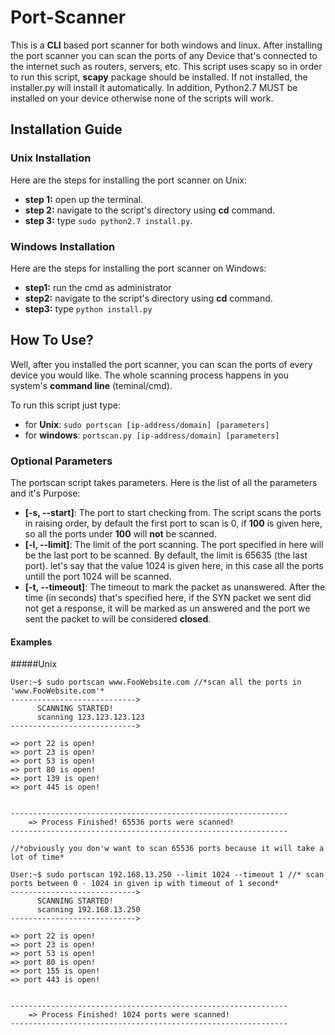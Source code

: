 # Port-Scanner

This is a **CLI** based port scanner for both windows and linux. After installing the port scanner 
you can scan the ports of any Device that's connected to the internet such as routers, servers, etc. 
This script uses scapy so in order to run this script, **scapy** package should be installed. 
If not installed, the installer.py will install it automatically. In addition, Python2.7 MUST be
installed on your device otherwise none of the scripts will work.



## Installation Guide

### Unix Installation

Here are the steps for installing the port scanner on Unix:

 - **step 1:** open up the terminal.
 - **step 2:** navigate to the script's directory using **cd** command.
 - **step 3:** type `sudo python2.7 install.py`.
 
### Windows Installation

Here are the steps for installing the port scanner on Windows:

 - **step1:** run the cmd as administrator
 - **step2:** navigate to the script's directory using **cd** command.
 - **step3:** type `python install.py`


## How To Use?

Well, after you installed the port scanner, you can scan the ports of every device you would like.
The whole scanning process happens in you system's **command line** (teminal/cmd). 

To run this script just type:
 - for **Unix**: `sudo portscan [ip-address/domain] [parameters]`
 - for **windows**: `portscan.py [ip-address/domain] [parameters]`
 
### Optional Parameters

The portscan script takes parameters. Here is the list of all the parameters and it's Purpose:
 - **[-s, --start]**: The port to start checking from. The script scans the ports in raising order, by default the first
port to scan is 0, if **100** is given here, so all the ports under **100** will **not** be scanned.
 - **[-l, --limit]**: The limit of the port scanning. The port specified in here will be the last port to be scanned.
By default, the limit is 65635 (the last port). let's say that the value 1024 is given here, in this case all the ports
untill the port 1024 will be scanned.
 - **[-t, --timeout]**: The timeout to mark the packet as unanswered. After the time (in seconds) that's
specified here, if the SYN packet we sent did not get a response, it will be marked as un answered and the port
we sent the packet to will be considered **closed**.

#### Examples
#####Unix
```
User:~$ sudo portscan www.FooWebsite.com //*scan all the ports in 'www.FooWebsite.com'*
---------------------------->
      SCANNING STARTED!
      scanning 123.123.123.123	
---------------------------->
    
=> port 22 is open!
=> port 23 is open!
=> port 53 is open!
=> port 80 is open!
=> port 139 is open!
=> port 445 is open!
            

--------------------------------------------------------------
    => Process Finished! 65536 ports were scanned!
--------------------------------------------------------------

//*obviously you don'w want to scan 65536 ports because it will take a lot of time*

User:~$ sudo portscan 192.168.13.250 --limit 1024 --timeout 1 //* scan ports between 0 - 1024 in given ip with timeout of 1 second*
---------------------------->
      SCANNING STARTED!
      scanning 192.168.13.250
---------------------------->
    
=> port 22 is open!
=> port 23 is open!
=> port 53 is open!
=> port 80 is open!
=> port 155 is open!
=> port 443 is open!
            

--------------------------------------------------------------
    => Process Finished! 1024 ports were scanned!
--------------------------------------------------------------

```




